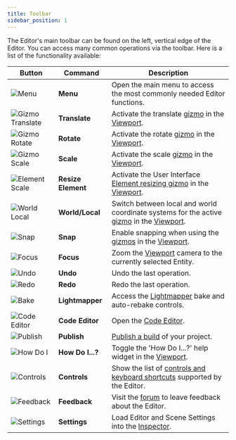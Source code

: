 ```yaml
---
title: Toolbar
sidebar_position: 1
---
```


The Editor's main toolbar can be found on the left, vertical edge of the Editor. You can access many common operations via the toolbar. Here is a list of the functionality available:

| Button | Command | Description |
| ------ | ------- | ----------- |
| ![Menu](/img/user-manual/editor/toolbar/menu.png) | **Menu** | Open the main menu to access the most commonly needed Editor functions. |
| ![Gizmo Translate](/img/user-manual/editor/toolbar/translate.png) | **Translate** | Activate the translate [gizmo](../viewport#gizmos) in the [Viewport](../viewport). |
| ![Gizmo Rotate](/img/user-manual/editor/toolbar/rotate.png) | **Rotate** | Activate the rotate [gizmo](../viewport#gizmos) in the [Viewport](../viewport). |
| ![Gizmo Scale](/img/user-manual/editor/toolbar/scale.png) | **Scale** | Activate the scale [gizmo](../viewport#gizmos) in the [Viewport](../viewport). |
| ![Element Scale](/img/user-manual/editor/toolbar/resize-element.png) | **Resize Element** | Activate the User Interface [Element resizing gizmo](../../../user-interface/elements#element-resizing) in the [Viewport](../viewport).  |
| ![World Local](/img/user-manual/editor/toolbar/world-local.png) | **World/Local** | Switch between local and world coordinate systems for the active [gizmo](../viewport#gizmos) in the [Viewport](../viewport). |
| ![Snap](/img/user-manual/editor/toolbar/snap.png) | **Snap** | Enable snapping when using the [gizmos](../viewport#gizmos) in the [Viewport](../viewport). |
| ![Focus](/img/user-manual/editor/toolbar/focus.png) | **Focus** | Zoom the [Viewport](../viewport) camera to the currently selected Entity. |
| ![Undo](/img/user-manual/editor/toolbar/undo.png) | **Undo** | Undo the last operation. |
| ![Redo](/img/user-manual/editor/toolbar/redo.png) | **Redo** | Redo the last operation. |
| ![Bake](/img/user-manual/editor/toolbar/lightmapper.png) | **Lightmapper** | Access the [Lightmapper](../../../graphics/lighting/runtime-lightmaps) bake and auto-rebake controls. |
| ![Code Editor](/img/user-manual/editor/toolbar/code-editor.png) | **Code Editor** | Open the [Code Editor](../../../scripting/code-editor). |
| ![Publish](/img/user-manual/editor/toolbar/publish.png) | **Publish** | [Publish a build](../../../publishing/web/playcanvas-hosting#publishing-a-new-build) of your project. |
| ![How Do I](/img/user-manual/editor/toolbar/how-do-i.png) | **How Do I...?** | Toggle the 'How Do I...?' help widget in the [Viewport](../viewport). |
| ![Controls](/img/user-manual/editor/toolbar/controls.png) | **Controls** | Show the list of [controls and keyboard shortcuts](../../keyboard-shortcuts) supported by the Editor. |
| ![Feedback](/img/user-manual/editor/toolbar/feedback.png) | **Feedback** | Visit the [forum](https://forum.playcanvas.com/t/playcanvas-editor-feedback) to leave feedback about the Editor. |
| ![Settings](/img/user-manual/editor/toolbar/settings.png) | **Settings** | Load Editor and Scene Settings into the [Inspector](../inspector). |
